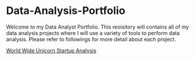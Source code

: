 # Data-Analysis-Portfolio
Welcome to my Data Analyst Portfolio. This reoisitory will contains all of my data analysis projects where I will use a variety of tools to perform data analysis.
Please refer to followings for more detail about each project.

<a href = "https://github.com/tientran04/Data-Analysis-Portfolio/blob/main/World_Wide_Unicorn_Startup.ipynb">World Wide Unicorn Startup Analysis</a>
